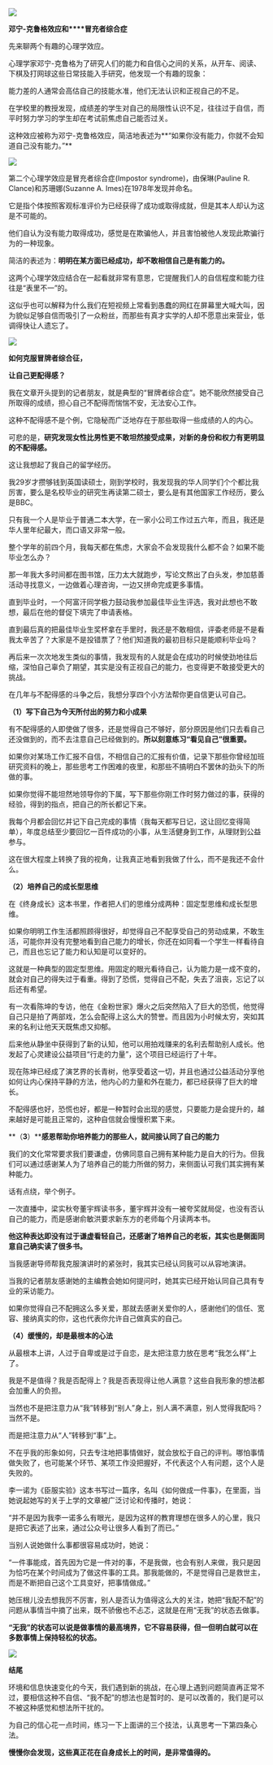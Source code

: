 
![](https://mmbiz.qpic.cn/mmbiz_png/3M1Z7d4jvjbR1NtZj4lWHt9hanjViacA8as5GBiakOIw08iamLCOzXX3iaUGgic53ZS8nVWSgKJxhNznWkcI20SIDQw/640?wx_fmt=png)

**邓宁-克鲁格效应和****冒充者综合症**

先来聊两个有趣的心理学效应。

心理学家邓宁-克鲁格为了研究人们的能力和自信心之间的关系，从开车、阅读、下棋及打网球这些日常技能入手研究，他发现一个有趣的现象：

能力差的人通常会高估自己的技能水准，他们无法认识和正视自己的不足。

在学校里的教授发现，成绩差的学生对自己的局限性认识不足，往往过于自信，而平时努力学习的学生却在考试前焦虑自己能否过关。

这种效应被称为邓宁-克鲁格效应，简洁地表述为**“如果你没有能力，你就不会知道自己没有能力。”**

![](https://mmbiz.qpic.cn/mmbiz_png/3M1Z7d4jvjYIYeRqedYTO6za8OK7pImz2xEAboEP9E0uCk25n6g9ngzfNJvr2tMhwkrYhZPoUT5ftzGXKOvOeg/640?wx_fmt=png)

第二个心理学效应是冒充者综合症(Impostor syndrome)，由保琳(Pauline R. Clance)和苏珊娜(Suzanne A. Imes)在1978年发现并命名。  

它是指个体按照客观标准评价为已经获得了成功或取得成就，但是其本人却认为这是不可能的。

他们自认为没有能力取得成功，感觉是在欺骗他人，并且害怕被他人发现此欺骗行为的一种现象。

简洁的表述为：**明明在某方面已经成功，却不敢相信自己是有能力的。**

这两个心理学效应结合在一起看就非常有意思，它提醒我们人的自信程度和能力往往是“表里不一”的。

这似乎也可以解释为什么我们在短视频上常看到愚蠢的网红在屏幕里大喊大叫，因为貌似足够自信而吸引了一众粉丝，而那些有真才实学的人却不愿意出来营业，低调得快让人遗忘了。 

![](https://mmbiz.qpic.cn/mmbiz_png/3M1Z7d4jvjbR1NtZj4lWHt9hanjViacA8XcVjK1BI7bDfZbB4pQJc8VSiarS4MRxoXzX3v7VnhI8n2ffJZHgKfIA/640?wx_fmt=png)

**如何克服冒牌者综合征，**

**让自己更配得感？**

我在文章开头提到的记者朋友，就是典型的“冒牌者综合症”。她不能欣然接受自己所取得的成绩，担心自己不配得而惴惴不安，无法安心工作。

这种不配得感不是个例，它隐秘而广泛地存在于那些取得一些成绩的人的内心。

可悲的是，**研究发现女性比男性更不敢坦然接受成果，对新的身份和权力有更明显的不配得感。**

这让我想起了我自己的留学经历。

我29岁才攒够钱到英国读硕士，刚到学校时，我发现我的华人同学们个个都比我厉害，要么是名校毕业的研究生再读第二硕士，要么是有其他国家工作经历，要么是BBC。

只有我一个人是毕业于普通二本大学，在一家小公司工作过五六年，而且，我还是华人里年纪最大，而口语又非常一般。

整个学年的前四个月，我每天都在焦虑，大家会不会发现我什么都不会？如果不能毕业怎么办？

那一年我大多时间都在图书馆，压力太大就跑步，写论文熬出了白头发，参加慈善活动寻找意义，一边做着心理咨询，一边又拼命完成更多事情。

直到毕业时，一个阿富汗同学极力鼓动我参加最佳毕业生评选，我对此想也不敢想，最后在他的督促下填完了申请表格。

直到最后真的把最佳毕业生奖杯拿在手里时，我还是不敢相信，评委老师是不是看我太辛苦了？大家是不是投错票了？他们知道我的最初目标只是能顺利毕业吗？

再后来一次次地发生类似的事情，我发现有的人就是会在成功的时候使劲地往后缩，深怕自己辜负了期望，其实是没有正视自己的能力，也变得更不敢接受更大的挑战。

在几年与不配得感的斗争之后，我想分享四个小方法帮你更自信更认可自己。

**（****1****）写下自己为今天所付出的努力和小成果**

有不配得感的人即使做了很多，还是觉得自己不够好，部分原因是他们只去看自己还没做到的，而不去注意自己已经做到的。**所以刻意练习“看见自己”很重要。**

如果你对某场工作汇报不自信，不相信自己的汇报有价值，记录下那些你曾经加班研究资料的晚上，那些思考工作困难的夜里，和那些不搞明白不罢休的劲头下的所做的事。

如果你觉得不能坦然地领导你的下属，写下那些你刚工作时努力做过的事，获得的经验，得到的指点，把自己的所长都记下来。

我每个月都会回忆并记下自己完成的事情（我每天都写日记，这让回忆变得简单），年度总结至少要回忆一百件成功的小事，从生活健身到工作，从理财到公益参与。

这在很大程度上转换了我的视角，让我真正地看到我做了什么，而不是我还不会什么。

**（****2****）培养自己的成长型思维**

在《终身成长》这本书里，作者把人们的思维分成两种：固定型思维和成长型思维。

如果你明明工作生活都照顾得很好，却觉得自己不配享受自己的劳动成果，不敢生活，可能你并没有完整地看到自己能力的增长，你还在如同看一个学生一样看待自己，而且也忘记了能力和认知是可以变好的。

这就是一种典型的固定型思维。用固定的眼光看待自己，认为能力是一成不变的，就会对自己的得失过于看重。得到了恐慌，觉得自己不配，失去了沮丧，忘记了以后还有希望。

有一次看陈坤的专访，他在《金粉世家》爆火之后突然陷入了巨大的恐慌，他觉得自己只是拍了两部戏，怎么会配得上这么大的赞誉。而且因为小时候太穷，突如其来的名利让他天天既焦虑又抑郁。

后来他从静坐中获得到了新的认知，他可以用拍戏赚来的名利去帮助别人成长。他发起了心灵建设公益项目“行走的力量”，这个项目已经运行了十年。

现在陈坤已经成了演艺界的长青树，他享受着这一切，并且也通过公益活动分享他如何让内心保持平静的方法，他内心的力量和外在能力，都已经获得了巨大的增长。

不配得感也好，恐慌也好，都是一种暂时会出现的感觉，只要能力是会提升的，越来越好是可能且正常的，这种自信就会慢慢积累下来。

**（****3****）****感恩帮助你培养能力的那些人，就间接认同了自己的能力**

我们的文化常常要求我们要谦虚，仿佛同意自己拥有某种能力是自大的行为。但我们可以通过感谢某人为了培养自己的能力所做的努力，来侧面认可我们其实拥有某种能力。

话有点绕，举个例子。

一次直播中，梁实秋夸董宇辉读书多，董宇辉并没有一被夸奖就局促，也没有否认自己的能力，而是感谢俞敏洪要求新东方的老师每个月读两本书。

**他这种表达即没有过于谦虚看轻自己，还感谢了培养自己的老板，其实也是侧面同意自己确实读了很多书。**

当我感谢导师帮我克服演讲时的紧张时，我其实已经认同我可以从容地演讲。

当我的记者朋友感谢她的主编教会她如何提问时，她其实已经开始认同自己具有专业的采访能力。

如果你觉得自己不配拥这么多关爱，那就去感谢关爱你的人，感谢他们的信任、宽容、接纳真实的你，这也代表你允许自己做真实的自己。

**（****4****）缓慢****的，却是****最根本的心法**

从最根本上讲，人过于自卑或是过于自恋，是太把注意力放在思考“我怎么样”上了。

我是不是值得？我是否配得上？我是否表现得让他人满意？这些自我形象的想法都会加重人的负担。

当然也不是把注意力从“我”转移到“别人”身上，别人满不满意，别人觉得我配吗？当然不是。

而是把注意力从“人”转移到“事”上。

不在乎我的形象如何，只去专注地把事情做好，就会放松于自己的评判。哪怕事情做失败了，也可能某个环节、某项工作没把握好，不代表这个人有问题，这个人是失败的。

李一诺为《臣服实验》这本书写过一篇序，名叫《如何做成一件事》，在里面，当她说起她写的关于上学的文章被广泛讨论和传播时，她说：

“并不是因为我李一诺多么有眼光，是因为这样的教育理想在很多人的心里，我只是把它表述了出来，通过公众号让很多人看到了而已。”

当别人说她做什么事都很容易成功时，她说：

“一件事能成，首先因为它是一件对的事，不是我做，也会有别人来做，我只是因为恰巧在某个时间成为了做这件事的工具。那我能做的，不是觉得自己是救世主，而是不断把自己这个工具变好，把事情做成。”

她压根儿没去想我厉不厉害，别人是否认为值得这么大的关注，她把“我配不配”的问题从事情当中摘了出来，既不骄傲也不忐忑，这就是在用“无我”的状态去做事。

**“无我”的状态可以说是做事情的最高境界，它不容易获得，但一但明白就可以在多数事情上保持轻松的状态。**

![](https://mmbiz.qpic.cn/mmbiz_png/3M1Z7d4jvjbR1NtZj4lWHt9hanjViacA86oGX9aDgOcE0vjXBp0RUtI6xsLGF50LPIZlpibicurvWzpLF6Yr8iaFiaA/640?wx_fmt=png)

**结尾**

环境和信息快速变化的今天，我们遇到新的挑战，在心理上遇到问题简直再正常不过，要相信这种不自信、“我不配”的想法也是暂时的、是可以改善的，我们是可以不被这种感觉和想法所干扰的。

为自己的信心花一点时间，练习一下上面讲的三个技法，认真思考一下第四条心法。

**慢慢你会发现，这些真正花在****自****身成长上的时间，是非常值得的。**

